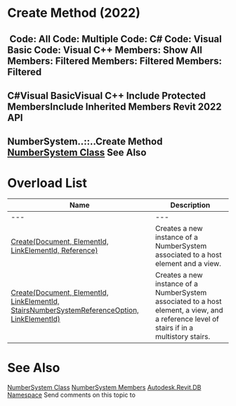 # Create Method (2022)

﻿
 Code: All Code: Multiple Code: C# Code: Visual Basic Code: Visual C++  Members: Show All Members: Filtered Members: Filtered Members: Filtered   
---  
C#Visual BasicVisual C++
Include Protected MembersInclude Inherited Members
Revit 2022 API  
---  
NumberSystem..::..Create Method   
[NumberSystem Class](5c027e93-1dff-9a6e-8602-5b3a3da60ada.md "NumberSystem Class") See Also  
---  
# Overload List
| Name | Description |
| --- | --- |
| --- | --- | --- |
| [Create(Document, ElementId, LinkElementId, Reference)](6d9a83ed-5aa9-c97f-3932-b74ecd30fa8f.md "Create Method \(Document, ElementId, LinkElementId, Reference\)") | Creates a new instance of a NumberSystem associated to a host element and a view. |
| [Create(Document, ElementId, LinkElementId, StairsNumberSystemReferenceOption, LinkElementId)](9af6bd67-3f52-4b58-1807-c87d8805a7bf.md "Create Method \(Document, ElementId, LinkElementId, StairsNumberSystemReferenceOption, LinkElementId\)") | Creates a new instance of a NumberSystem associated to a host element, a view, and a reference level of stairs if in a multistory stairs. |

# See Also
[NumberSystem Class](5c027e93-1dff-9a6e-8602-5b3a3da60ada.md "NumberSystem Class")
[NumberSystem Members](88c7fd64-07ae-7385-ef0b-e911224cd663.md "NumberSystem Members")
[Autodesk.Revit.DB Namespace](87546ba7-461b-c646-cbb1-2cb8f5bff8b2.md "Autodesk.Revit.DB Namespace")
Send comments on this topic to 